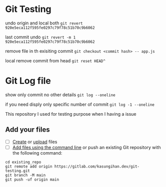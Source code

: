 # Git Testing

undo origin and local both
`git revert 920e5eca112f595fe0297c79f78c51b70c9b6062`

last commit undo
`git revert -m 1 920e5eca112f595fe0297c79f78c51b70c9b6062`

remove file in th exisiting commit
`git checkout <commit hash> -- app.js`

local remove commit from head
`git reset HEAD^`

# Git Log file
show only commit no other details
`git log --oneline`

if you need disply only specific number of commit
`git log -1 --oneline`


This repository I used for testing purpose when I having a issue

## Add your files

- [ ] [Create](https://gitlab.com/-/experiment/new_project_readme_content:08acfb2a51f4832f7102aedb4a43861d?https://docs.gitlab.com/ee/user/project/repository/web_editor.html#create-a-file) or [upload](https://gitlab.com/-/experiment/new_project_readme_content:08acfb2a51f4832f7102aedb4a43861d?https://docs.gitlab.com/ee/user/project/repository/web_editor.html#upload-a-file) files
- [ ] [Add files using the command line](https://gitlab.com/-/experiment/new_project_readme_content:08acfb2a51f4832f7102aedb4a43861d?https://docs.gitlab.com/ee/gitlab-basics/add-file.html#add-a-file-using-the-command-line) or push an existing Git repository with the following command:

```
cd existing_repo
git remote add origin https://gitlab.com/kasungihan.dev/git-testing.git
git branch -M main
git push -uf origin main
```
